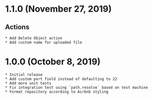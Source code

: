 # 1.1.0 (November 27, 2019)
## Actions
    * Add Delete Object action
    * Add custom name for uploaded file
# 1.0.0 (October 8, 2019)
    * Initial release
    * Add custom port field instead of defaulting to 22
    * Add more unit tests
    * Fix integration test using `path.resolve` based on test machine
    * Format repository according to Airbnb styling
